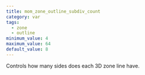 ```yaml
---
title: mom_zone_outline_subdiv_count
category: var
tags:
  - zone
  - outline
minimum_value: 4
maximum_value: 64
default_value: 8
---
```


Controls how many sides does each 3D zone line have.